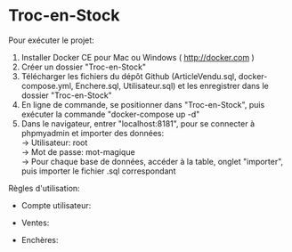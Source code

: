 # Troc-en-Stock  
Pour exécuter le projet:  
1. Installer Docker CE pour Mac ou Windows ( http://docker.com )  
2. Créer un dossier "Troc-en-Stock"  
3. Télécharger les fichiers du dépôt Github (ArticleVendu.sql, docker-compose.yml, Enchere.sql, Utilisateur.sql) et les enregistrer dans le dossier "Troc-en-Stock"  
4. En ligne de commande, se positionner dans "Troc-en-Stock", puis exécuter la commande "docker-compose up -d"  
5. Dans le navigateur, entrer "localhost:8181", pour se connecter à phpmyadmin et importer des données:  
-> Utilisateur: root  
-> Mot de passe: mot-magique  
-> Pour chaque base de données, accéder à la table, onglet "importer", puis importer le fichier .sql correspondant  
  
Règles d'utilisation:  
  
- Compte utilisateur:  
   
- Ventes:  
   
- Enchères:  
 
